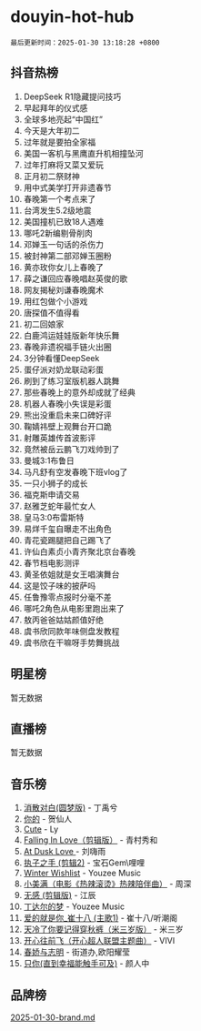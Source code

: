 # douyin-hot-hub

`最后更新时间：2025-01-30 13:18:28 +0800`

## 抖音热榜

1. DeepSeek R1隐藏提问技巧
1. 早起拜年的仪式感
1. 全球多地亮起“中国红”
1. 今天是大年初二
1. 过年就是要拍全家福
1. 美国一客机与黑鹰直升机相撞坠河
1. 过年打麻将又菜又爱玩
1. 正月初二祭财神
1. 用中式美学打开非遗春节
1. 春晚第一个考点来了
1. 台湾发生5.2级地震
1. 美国撞机已致18人遇难
1. 哪吒2新编剔骨削肉
1. 邓婵玉一句话的杀伤力
1. 被封神第二部邓婵玉圈粉
1. 黄亦玫你女儿上春晚了
1. 薛之谦回应春晚唱赵英俊的歌
1. 网友揭秘刘谦春晚魔术
1. 用红包做个小游戏
1. 唐探值不值得看
1. 初二回娘家
1. 白鹿鸿运娃娃版新年快乐舞
1. 春晚非遗祝福手链火出圈
1. 3分钟看懂DeepSeek
1. 蛋仔派对奶龙联动彩蛋
1. 刷到了练习室版机器人跳舞
1. 那些春晚上的意外却成就了经典
1. 机器人春晚小失误是彩蛋
1. 熊出没重启未来口碑好评
1. 鞠婧祎壁上观舞台开口跪
1. 射雕英雄传首波影评
1. 竟然被岳云鹏飞刀戏帅到了
1. 曼城3:1布鲁日
1. 马凡舒有空发春晚下班vlog了
1. 一只小狮子的成长
1. 福克斯申请交易
1. 赵雅芝蛇年最忙女人
1. 皇马3:0布雷斯特
1. 易烊千玺自曝走不出角色
1. 青花瓷踢腿把自己踢飞了
1. 许仙白素贞小青齐聚北京台春晚
1. 春节档电影测评
1. 黄圣依姐就是女王唱演舞台
1. 这是饺子味的披萨吗
1. 任鲁豫零点报时分毫不差
1. 哪吒2角色从电影里跑出来了
1. 敖丙爸爸姑姑颜值好绝
1. 虞书欣同款年味侧盘发教程
1. 虞书欣在干嘛呀手势舞挑战

## 明星榜

暂无数据

## 直播榜

暂无数据

## 音乐榜

1. [消散对白(圆梦版)](https://sf5-hl-cdn-tos.douyinstatic.com/obj/tos-cn-ve-2774/og4jB5I5IizzoZVAAAzWgBMAsMDWoArfwBOiFs) - 丁禹兮
1. [你的](https://sf5-hl-cdn-tos.douyinstatic.com/obj/tos-cn-ve-2774/oYuIeKf42jB7sEV6B2upMdpYAgfrQWj0FeRegh) - 贺仙人
1. [Cute](https://sf5-hl-cdn-tos.douyinstatic.com/obj/tos-cn-ve-2774/o4IbIzHWKAAB4wsS5qMBRiiAlEBGTpQRNfFvuo) - Ly
1. [Falling In Love（剪辑版）](https://sf5-hl-cdn-tos.douyinstatic.com/obj/tos-cn-ve-2774/o8ajpA8zzgBPahbBIO8AcKGBLJezFCRd1wfP9f) - 青村秀和
1. [ At Dusk  Love ](https://sf5-hl-cdn-tos.douyinstatic.com/obj/tos-cn-ve-2774/o8CrpCf5CaYgI4ZrtQgMQAFEfuGqNnRSDQAPBc) - 刘嗨雨
1. [执子之手 (剪辑2)](https://sf3-cdn-tos.douyinstatic.com/obj/tos-cn-ve-2774/oUoZLQjCc31XzqsBnBQUNgeKtYPBcgbFDwtfcu) - 宝石Gem\哩哩
1. [Winter Wishlist](https://sf5-hl-cdn-tos.douyinstatic.com/obj/tos-cn-ve-2774/oIIgUOeamCFCVAzxN6MFRLIBlLGpUqQxeeHrLE) - Youzee Music
1. [小美满（电影《热辣滚烫》热辣陪伴曲）](https://sf5-hl-cdn-tos.douyinstatic.com/obj/tos-cn-ve-2774/o0GAn2lSgfZIDUgtevCGDQYnFg4CwnrBaxbTZL) - 周深
1. [无感 (剪辑版)](https://sf5-hl-cdn-tos.douyinstatic.com/obj/tos-cn-ve-2774/o0eIsUzJBDlQaQFC5OFlgbMEZC1TFYBftOBn6p) - 江辰
1. [丁达尔的梦](https://sf5-hl-cdn-tos.douyinstatic.com/obj/tos-cn-ve-2774/oMU3WirUZBVQkAC9ccG5P2IQirziZM2RTInUY) - Youzee Music
1. [爱的就是你_崔十八 (主歌1)](https://sf5-hl-cdn-tos.douyinstatic.com/obj/tos-cn-ve-2774/oI5BO5DhFZ6UTcNCnZaOCBLtZ7WIMQGfgnXf5E) - 崔十八/听潮阁
1. [天冷了你要记得穿秋裤（米三岁版）](https://sf6-cdn-tos.douyinstatic.com/obj/tos-cn-ve-2774/oQlIwVIDWiZ6BQilAorS7MA0AgCkQDvcZAdm1) - 米三岁
1. [开心往前飞（开心超人联盟主题曲）](https://sf5-hl-cdn-tos.douyinstatic.com/obj/tos-cn-ve-2774/9d8fb7c82cf1421fb93a9fe925275e0a) - VIVI
1. [春娇与志明](https://sf5-hl-cdn-tos.douyinstatic.com/obj/tos-cn-ve-2774/e530d8fceb7044b39707d7f9ff54add1) - 街道办,欧阳耀莹
1. [只你(直到幸福能触手可及)](https://sf5-hl-cdn-tos.douyinstatic.com/obj/tos-cn-ve-2774/o0lBkRDzFTeaVSUz3ZZSCBVtZ5DIMQGfgmEAuE) - 颜人中

## 品牌榜

[2025-01-30-brand.md](2025-01-30-brand.md)
